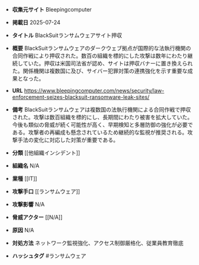 - **収集元サイト**
Bleepingcomputer

- **掲載日**
2025-07-24

- **タイトル**
BlackSuitランサムウェアサイト押収

- **概要**
BlackSuitランサムウェアのダークウェブ拠点が国際的な法執行機関の合同作戦により押収された。数百の組織を標的にした攻撃は数年にわたり継続していた。押収は米国司法省が認め、サイトは押収バナーに置き換えられた。関係機関は複数国に及び、サイバー犯罪対策の連携強化を示す重要な成果となった。

- **URL**
https://www.bleepingcomputer.com/news/security/law-enforcement-seizes-blacksuit-ransomware-leak-sites/

- **備考**
BlackSuitランサムウェアは複数国の法執行機関による合同作戦で押収された。攻撃は数百組織を標的にし、長期間にわたり被害を拡大していた。今後も類似の脅威が続く可能性が高く、早期検知と多層防御の強化が必要である。攻撃者の再編成も懸念されているため継続的な監視が推奨される。攻撃手法の変化に対応した対策が重要である。

- **分類**
[[他組織インシデント]]

- **組織名**
N/A

- **業種**
[[IT]]

- **攻撃手口**
[[ランサムウェア]]

- **攻撃影響**
N/A

- **脅威アクター**
[[N/A]]

- **原因**
N/A

- **対処方法**
ネットワーク監視強化、アクセス制御厳格化、従業員教育徹底

- **ハッシュタグ**
#ランサムウェア
